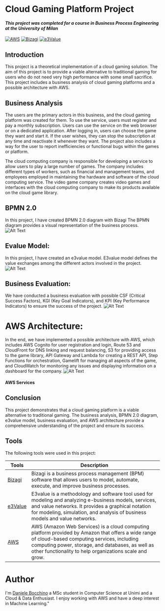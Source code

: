 #  Cloud Gaming Platform Project
#### _This project was completed for a course in Business Process Engineering at the University of Milan_
[![AWS](https://img.shields.io/badge/AWS-100000?style=flat&logo=amazon&logoColor=white&labelColor=525252&color=FFC000)](https://aws.amazon.com/) [![Bizagi](https://img.shields.io/badge/Bizagi-8BF400?style=flat&logo=binance&logoColor=white&labelColor=525252)](https://www.bizagi.com/en) [![e3Value](https://img.shields.io/badge/e3Value-100000?style=flat&logo=e3&logoColor=white&labelColor=525252&color=029EFF)](https://research.e3value.com/)




## Introduction
This project is a theoretical implementation of a cloud gaming solution. The aim of this project is to provide a viable alternative to traditional gaming for users who do not need very high performance with some small sacrifice. This project includes a business analysis of cloud gaming platforms and a possible architecture with AWS.

## Business Analysis
The users are the primary actors in this business, and the cloud gaming platform was created for them. To use the service, users must register and pay a monthly subscription. Users can use the service on the web browser or on a dedicated application. After logging in, users can choose the game they want and start it. If the user wishes, they can stop the subscription at any time and reactivate it whenever they want. The project also includes a way for the user to report inefficiencies or functional bugs within the games or platform.

The cloud computing company is responsible for developing a service to allow users to play a large number of games. The company includes different types of workers, such as financial and management teams, and employees employed in maintaining the hardware and software of the cloud computing service. The video game company creates video games and interfaces with the cloud computing company to make its products available on the cloud game library.
## BPMN 2.0
In this project, I have created BPMN 2.0 diagram with Bizagi The BPMN diagram provides a visual representation of the business process.
![Alt Text](https://github.com/DanieleBocchino/BPE-Cloud-Gaming/blob/master/img/BPMN.png?raw=true)

## Evalue Model:
In this project, I have created an e3value model. E3value model defines the value exchanges among the different actors involved in the project.
![Alt Text](https://github.com/DanieleBocchino/BPE-Cloud-Gaming/blob/master/img/value_model.png?raw=true)

## Business Evaluation:
We have conducted a business evaluation with possible CSF (Critical Success Factors), KGI (Key Goal Indicators), and KPI (Key Performance Indicators) to ensure the success of the project.
![Alt Text](https://github.com/DanieleBocchino/BPE-Cloud-Gaming/blob/master/img/KPI.png?raw=true)

# AWS Architecture:
In the end, we have implemented a possible architecture with AWS, which includes AWS Cognito for user registration and login, Route 53 and CloudFront for DNS linking and request balancing, S3 for providing access to the game library, API Gateway and Lambda for creating a REST API, Step Functions for orchestration, Gamelift for managing all aspects of the game, and CloudWatch for monitoring any issues and displaying information on a dashboard for the company.
![Alt Text](https://github.com/DanieleBocchino/BPE-Cloud-Gaming/blob/master/img/AWS_BPMN.png?raw=true)

#### AWS Services

## Conclusion
This project demonstrates that a cloud gaming platform is a viable alternative to traditional gaming. The business analysis, BPMN 2.0 diagram, e3value model, business evaluation, and AWS architecture provide a comprehensive understanding of the project and ensure its success.

## Tools
The following tools were used in this project:

| Tools | Description |
| ------ | ------ |
| [Bizagi](https://www.bizagi.com/en) |Bizagi is a business process management (BPM) software that allows users to model, automate, execute, and improve business processes.|
| [e3Value](https://research.e3value.com/)|E3value is a methodology and software tool used for modeling and analyzing e-business models, services, and value networks. It provides a graphical notation for modeling, simulation, and analysis of business models and value networks. |
| [AWS](https://aws.amazon.com/it/?nc2=h_lg)|AWS (Amazon Web Services) is a cloud computing platform provided by Amazon that offers a wide range of cloud-based computing services, including computing power, storage, and databases, as well as other functionality to help organizations scale and grow. |

# Author
I'm [Daniele Bocchino](https://danielebocchino.github.io/) a MSc student in Computer Science at Unimi and a Cloud & Data Enthusiast. I enjoy working with AWS and have a deep interest in Machine Learning."


